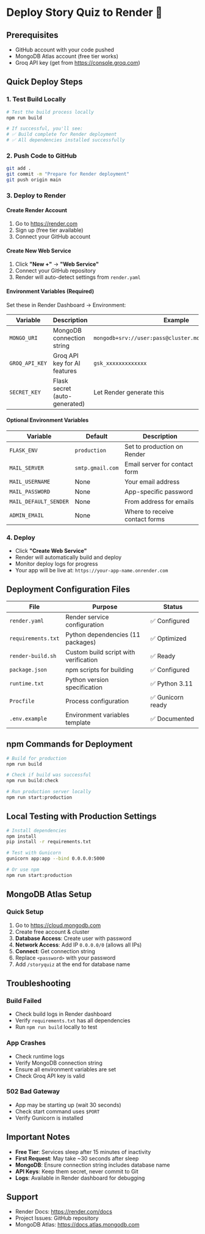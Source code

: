 # Deploy Story Quiz to Render 🚀

## Prerequisites
- GitHub account with your code pushed
- MongoDB Atlas account (free tier works)
- Groq API key (get from https://console.groq.com)

## Quick Deploy Steps

### 1. Test Build Locally
```bash
# Test the build process locally
npm run build

# If successful, you'll see:
# ✅ Build complete for Render deployment
# ✅ All dependencies installed successfully
```

### 2. Push Code to GitHub
```bash
git add .
git commit -m "Prepare for Render deployment"
git push origin main
```

### 3. Deploy to Render

#### Create Render Account
1. Go to https://render.com
2. Sign up (free tier available)
3. Connect your GitHub account

#### Create New Web Service
1. Click **"New +"** → **"Web Service"**
2. Connect your GitHub repository
3. Render will auto-detect settings from `render.yaml`

#### Environment Variables (Required)
Set these in Render Dashboard → Environment:

| Variable | Description | Example |
|----------|-------------|---------|
| `MONGO_URI` | MongoDB connection string | `mongodb+srv://user:pass@cluster.mongodb.net/storyquiz` |
| `GROQ_API_KEY` | Groq API key for AI features | `gsk_xxxxxxxxxxxxx` |
| `SECRET_KEY` | Flask secret (auto-generated) | Let Render generate this |

#### Optional Environment Variables
| Variable | Default | Description |
|----------|---------|-------------|
| `FLASK_ENV` | `production` | Set to production on Render |
| `MAIL_SERVER` | `smtp.gmail.com` | Email server for contact form |
| `MAIL_USERNAME` | None | Your email address |
| `MAIL_PASSWORD` | None | App-specific password |
| `MAIL_DEFAULT_SENDER` | None | From address for emails |
| `ADMIN_EMAIL` | None | Where to receive contact forms |

### 4. Deploy
- Click **"Create Web Service"**
- Render will automatically build and deploy
- Monitor deploy logs for progress
- Your app will be live at: `https://your-app-name.onrender.com`

## Deployment Configuration Files

| File | Purpose | Status |
|------|---------|--------|
| `render.yaml` | Render service configuration | ✅ Configured |
| `requirements.txt` | Python dependencies (11 packages) | ✅ Optimized |
| `render-build.sh` | Custom build script with verification | ✅ Ready |
| `package.json` | npm scripts for building | ✅ Configured |
| `runtime.txt` | Python version specification | ✅ Python 3.11 |
| `Procfile` | Process configuration | ✅ Gunicorn ready |
| `.env.example` | Environment variables template | ✅ Documented |

## npm Commands for Deployment

```bash
# Build for production
npm run build

# Check if build was successful
npm run build:check

# Run production server locally
npm run start:production
```

## Local Testing with Production Settings

```bash
# Install dependencies
npm install
pip install -r requirements.txt

# Test with Gunicorn
gunicorn app:app --bind 0.0.0.0:5000

# Or use npm
npm run start:production
```

## MongoDB Atlas Setup

### Quick Setup
1. Go to https://cloud.mongodb.com
2. Create free account & cluster
3. **Database Access**: Create user with password
4. **Network Access**: Add IP `0.0.0.0/0` (allows all IPs)
5. **Connect**: Get connection string
6. Replace `<password>` with your password
7. Add `/storyquiz` at the end for database name

## Troubleshooting

### Build Failed
- Check build logs in Render dashboard
- Verify `requirements.txt` has all dependencies
- Run `npm run build` locally to test

### App Crashes
- Check runtime logs
- Verify MongoDB connection string
- Ensure all environment variables are set
- Check Groq API key is valid

### 502 Bad Gateway
- App may be starting up (wait 30 seconds)
- Check start command uses `$PORT`
- Verify Gunicorn is installed

## Important Notes

- **Free Tier**: Services sleep after 15 minutes of inactivity
- **First Request**: May take ~30 seconds after sleep
- **MongoDB**: Ensure connection string includes database name
- **API Keys**: Keep them secret, never commit to Git
- **Logs**: Available in Render dashboard for debugging

## Support

- Render Docs: https://render.com/docs
- Project Issues: GitHub repository
- MongoDB Atlas: https://docs.atlas.mongodb.com